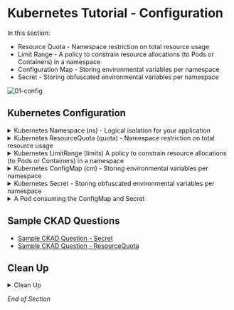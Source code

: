 # Kubernetes Tutorial - Configuration

In this section:

- Resource Quota - Namespace restriction on total resource usage
- Limit Range - A policy to constrain resource allocations (to Pods or Containers) in a namespace
- Configuration Map - Storing environmental variables per namespace
- Secret  - Storing obfuscated environmental variables per namespace

![01-config](https://user-images.githubusercontent.com/18049790/135598375-34b557bc-96fd-499b-bc02-c2bb0c743199.jpg)

## Kubernetes Configuration

<details class="faq box"><summary>Kubernetes Namespace (ns) - Logical isolation for your application</summary>
<p>

```bash
kubectl create namespace ns-bootcamp-configuration
kubectl config set-context --current --namespace=ns-bootcamp-configuration
```

</p>
</details>

<details class="faq box"><summary>Kubernetes ResourceQuota (quota) - Namespace restriction on total resource usage</summary>
<p>

xx

> Problem Statement:  I want to prevent resource contention and "land grabs" by controlling how much CPU or memory an application can consume.
>
> tl;dr – CPU and Memory constraints for the namespace


kubernetes.io bookmark: [Create a ResourceQuota](https://kubernetes.io/docs/tasks/administer-cluster/manage-resources/quota-memory-cpu-namespace/#create-a-resourcequota)

```yaml
cat << EOF | kubectl apply -f -
apiVersion: v1
kind: ResourceQuota
metadata:
  name: my-quota  
spec:
  hard:
    cpu: 500Mi
    memory: 2G
EOF
```

</p>
</details>

<details class="faq box"><summary>Kubernetes LimitRange (limits) A policy to constrain resource allocations (to Pods or Containers) in a namespace</summary>
<p>

> Problem Statement: I want to set default CPU and Memory allocations for my microservices if missing
>
> tl;dr – Forgot to define CPU and Memory in your Pod spec, no worries let me set some defaults for you

```yaml
cat << EOF | kubectl apply -f -
apiVersion: v1
kind: LimitRange
metadata:
  name: my-limit-range  
spec:
  limits:
  - default:
      cpu: 250m
      memory: 256Mi
    defaultRequest:
      cpu: 100m
      memory: 128Mi
    type: Container 
EOF
```

</p>
</details>

<details class="faq box"><summary>Kubernetes ConfigMap (cm) - Storing environmental variables per namespace</summary>
<p>

> Problem Statement: I want to store configuration (environmental variables) in the environment
>
> tl;dr – All configuration data should be stored separately from the code

xx

kubernetes.io bookmark: [Define a container environment variable with data from a single ConfigMap](https://kubernetes.io/docs/tasks/configure-pod-container/configure-pod-configmap/#define-a-container-environment-variable-with-data-from-a-single-configmap)

```yaml
cat << EOF | kubectl apply -f -
apiVersion: v1
kind: ConfigMap
metadata:
  name: my-configmap  
data:
  error-log-level: notice
EOF
```

</p>
</details>

<details class="faq box"><summary>Kubernetes Secret  - Storing obfuscated environmental variables per namespace</summary>
<p>

> Problem Statement: I want a way to obfuscate my environmental variables
> 
> tl;dr – base64 encoded environment variables in memory

xx

kubernetes.io bookmark: [Using Secrets as environment variables](https://kubernetes.io/docs/concepts/configuration/secret/#using-secrets-as-environment-variables)

```yaml
cat << EOF | kubectl apply -f -
apiVersion: v1
kind: Secret
metadata:
  name: my-secret  
data:
  password: MTIzNDU2
  user: Ym9i
kind: Secret
metadata:
  name: my-secret
EOF
```

</p>
</details>

<details class="faq box"><summary>A Pod consuming the ConfigMap and Secret</summary>
<p>

```yaml
cat << EOF | kubectl apply -f -
apiVersion: v1
kind: Pod
metadata:
  name: my-pod  
spec:
  containers:
  - name: my-container
    image: nginx:1.20.0
    ports:
    - containerPort: 80
    env: #👈👈👈 Environment Variable section
      - name: error-log-level
        valueFrom:
          configMapKeyRef:
            name: my-configmap  #👈👈👈 Configuration Map
            key: error-log-level
      - name: SECRET-ENV-USER
        valueFrom:
          secretKeyRef:
            name: my-secret  #👈👈👈 Secret
            key: user
      - name: SECRET-ENV-PASSWORD
        valueFrom:
          secretKeyRef:
            name: my-secret  #👈👈👈 Secret
            key: password
EOF
```

</p>
</details>

## Sample CKAD Questions

* [Sample CKAD Question - Secret](https://github.com/jamesbuckett/ckad-questions/blob/main/02-ckad-env-configuration-security.md#02-03-create-a-namespace-called-secret-namespace-create-a-secret-in-this-namespace-called-my-secret-the-secret-should-be-immutable-and-contain-the-literal-values-userbob-and-password123456-create-a-pod-called-called-secret-pod-using-the-nginx-image-the-pod-should-consume-the-secret-as-environmental-variables-secret-env-user-and-secret-env-password)
* [Sample CKAD Question - ResourceQuota](https://github.com/jamesbuckett/ckad-questions/blob/main/02-ckad-env-configuration-security.md#02-02-create-a-namespace-called-quota-namespace-create-a-resource-quota-for-this-namespace-called-my-quota-set-a-memory-reservation-of-2gi-set-a-cpu-reservation-of-500mi)

## Clean Up

<details class="faq box"><summary>Clean Up</summary>
<p>

```bash
cd
yes | rm -R ~/ckad/
kubectl delete ns ns-bootcamp-configuration --grace-period 0 --force
```

</p>
</details>


_End of Section_
